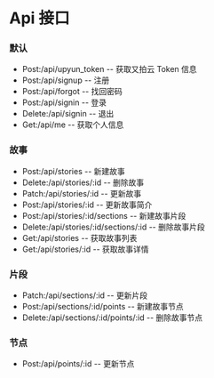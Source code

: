 # Api 接口

### 默认
- Post:/api/upyun_token -- 获取又拍云 Token 信息
- Post:/api/signup -- 注册
- Post:/api/forgot -- 找回密码
- Post:/api/signin -- 登录
- Delete:/api/signin -- 退出
- Get:/api/me -- 获取个人信息


### 故事
- Post:/api/stories -- 新建故事
- Delete:/api/stories/:id -- 删除故事
- Patch:/api/stories/:id -- 更新故事
- Post:/api/stories/:id -- 更新故事简介
- Post:/api/stories/:id/sections -- 新建故事片段
- Delete:/api/stories/:id/sections/:id -- 删除故事片段
- Get:/api/stories -- 获取故事列表
- Get:/api/stories/:id -- 获取故事详情


### 片段
- Patch:/api/sections/:id -- 更新片段
- Post:/api/sections/:id/points -- 新建故事节点
- Delete:/api/sections/:id/points/:id -- 删除故事节点

### 节点
- Post:/api/points/:id -- 更新节点